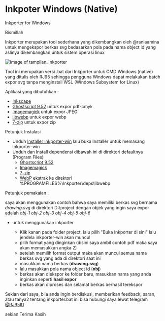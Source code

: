 # Inkpoter Windows (Native) 
Inkporter for Windows

Bismillah

Inkporter merupakan tool sederhana yang dikembangkan oleh @raniaamina untuk mengekspor berkas svg bedasarkan pola pada nama object id yang aslinya dikembangkan untuk sistem operasi linux

![image of tampilan_inkporter](https://raw.githubusercontent.com/raniaamina/inkporter/windows/tutorial_image/tampilan_inkporter.png)

Tool ini merupakan versi .bat dari Inkporter untuk CMD Windows (native) yang ditulis oleh RJ95
sehingga pengguna Windows dapat melakukan batch expor svg tanpa menginstall WSL (Windows Subsystem for Linux)

Aplikasi yang dibutuhkan :
- [Inkscape](https://inkscape.org/)
- [Ghostscript 9.52](https://github.com/ArtifexSoftware/ghostpdl-downloads/releases/download/gs952/gs952w32.exe) untuk expor pdf-cmyk
- [Imagemagick](https://imagemagick.org/script/download.php#windows) untuk expor JPEG
- [libwebp](https://developers.google.com/speed/webp/download) untuk expor webp
- [7-zip](https://www.7-zip.org) untuk expor zip

Petunjuk Instalasi

* Unduh [Installer inkporter-win](https://github.com/raniaamina/inkporter/releases/tag/1.4) lalu buka Installer untuk memasang inkporter-win
* Unduh dan Install dependensi dibawah ini di direktori defaultnya (Program Files)
	* [Ghostscript 9.52](https://github.com/ArtifexSoftware/ghostpdl-downloads/releases/download/gs952/gs952w32.exe)
	* [Imagemagick](https://imagemagick.org/script/download.php#windows)
	* [7-zip](https://www.7-zip.org)
	* [WebP](https://developers.google.com/speed/webp/download) ekstrak ke direktori %PROGRAMFILES%\Inkporter\deps\libwebp
	
Petunjuk pemakaian :

saya akan menggunakan contoh bahwa saya memiliki berkas svg bernama *drawing.svg* di direktori D:\project
dengan objek yang ingin saya expor adalah *obj-1* *obj-2* *obj-3* *obj-4* *obj-5* *obj-6*


* untuk menggunakan inkporter

	* Klik kanan pada folder project, lalu pilih "Buka Inkporter di sini" lalu jendela inkporter-win akan muncul
	* pilih format yang dinginkan (disini saya ambil contoh pdf maka saya akan memasukkan angka 2)
	* setelah memilih format output maka akan muncul semua nama berkas svg yang ada di direktori saat ini
	* masukkan nama berkas (**drawing.svg**)
	* lalu masukkan pola nama object id (**obj**)
	* berkas akan diekspor ke folder baru, masukkan nama yang anda inginkan seperti **hasil expor**
	* berkas akan diproses dan selamat berkas berhasil terekspor

Sekian dari saya, bila anda ingin berdiskusi, memberikan feedback, saran, atau tanya2 tentang inkporter.bat ini bisa hubungi saya lewat telegram [@RJ95ID](https://t.me/RJ95ID)

sekian Terima Kasih
